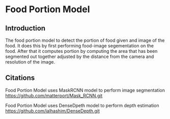 # Food Portion Model

## Introduction
The food portion model to detect the portion of food given and image of the food.
It does this by first performing food-image segementation on the food.
After that it computes portion by computing the area that has been segmented out 
together adjusted by the distance from the camera and resolution of the image.

## Citations
Food Portion Model uses MaskRCNN model to perform image segmentation
https://github.com/matterport/Mask_RCNN.git

Food Portion Model uses DenseDpeth model to perform depth estimation
https://github.com/ialhashim/DenseDepth.git
